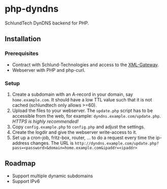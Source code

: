 php-dyndns
==========

SchlundTech DynDNS backend for PHP.

Installation
------------

### Prerequisites

- Contract with Schlund-Technologies and access to the [XML-Gateway](http://www.schlundtech.com/services/xml-gateway/).
- Webserver with PHP and php-curl.

### Setup

1. Create a subdomain with an A-record in your domain, say `home.example.com`. It should have a low TTL value such that it is not cached (schlundtech only allows >=60).
2. Upload the files to your webserver. The `update.php` script has to be accessible from the web, for example: `dyndns.example.com/update.php`. *HTTPS is highly recommended!*
3. Copy `config.example.php` to `config.php` and adjust the settings.
4. Create the logdir and give the webserver write-access to it.
5. Set up a cron-job, fritz-box, router, ... to do a request every time the ip-address changes. The URL is `http://dyndns.example.com/update.php?pass=<password>&domain=home.example.com&ipaddr=<ipaddr>`


Roadmap
-------

- Support multiple dynamic subdomains
- Support IPv6
